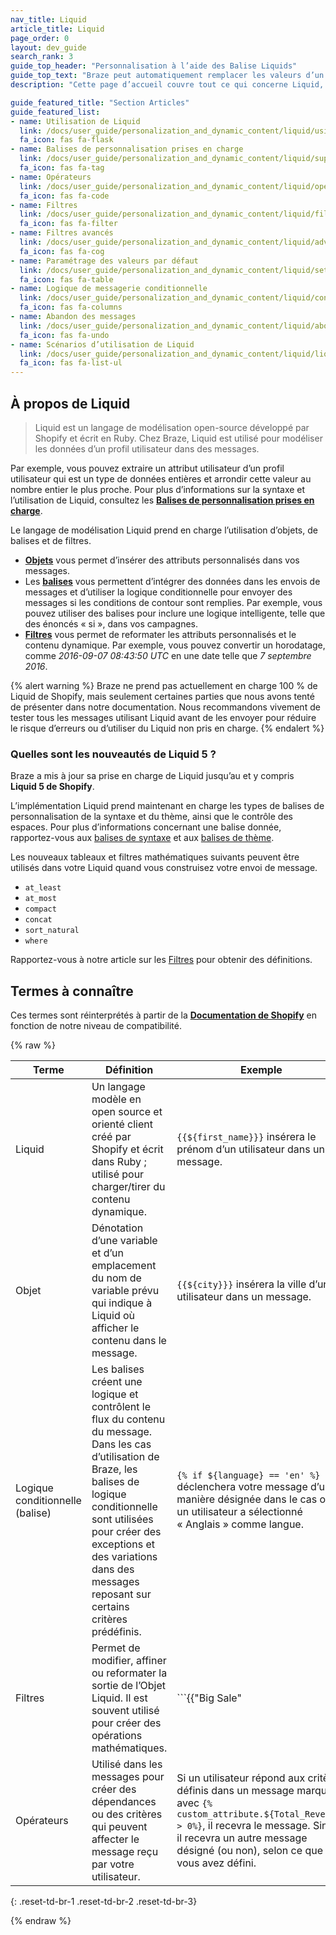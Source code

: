 ```yaml
---
nav_title: Liquid
article_title: Liquid
page_order: 0
layout: dev_guide
search_rank: 3
guide_top_header: "Personnalisation à l’aide des Balise Liquids"
guide_top_text: "Braze peut automatiquement remplacer les valeurs d’un utilisateur donné dans vos messages. Placez votre expression à l’intérieur de deux ensembles de parenthèses courbes pour notifier Braze que vous utiliserez une valeur interpolée. À l’intérieur de ces parenthèses, toutes les valeurs d’utilisateur que vous souhaitez remplacer doivent être entourées d’un ensemble supplémentaire de parenthèses précédées d’un signe dollar.<br><br>Pour en savoir plus sur Liquid, consultez notre cours d’apprentissage Braze guidé <b><a href='https://learning.braze.com/dynamic-personalization-with-liquid'>Personnalisation dynamique avec Liquid</a></b> !"
description: "Cette page d’accueil couvre tout ce qui concerne Liquid, comme les balises de personnalisation prises en charge, les filtres, la configuration des valeurs par défaut, etc."

guide_featured_title: "Section Articles"
guide_featured_list:
- name: Utilisation de Liquid
  link: /docs/user_guide/personalization_and_dynamic_content/liquid/using_liquid/
  fa_icon: fas fa-flask
- name: Balises de personnalisation prises en charge
  link: /docs/user_guide/personalization_and_dynamic_content/liquid/supported_personalization_tags/
  fa_icon: fas fa-tag
- name: Opérateurs
  link: /docs/user_guide/personalization_and_dynamic_content/liquid/operators/
  fa_icon: fas fa-code
- name: Filtres
  link: /docs/user_guide/personalization_and_dynamic_content/liquid/filters/
  fa_icon: fas fa-filter
- name: Filtres avancés
  link: /docs/user_guide/personalization_and_dynamic_content/liquid/advanced_filters/
  fa_icon: fas fa-cog
- name: Paramétrage des valeurs par défaut
  link: /docs/user_guide/personalization_and_dynamic_content/liquid/setting_default_values/
  fa_icon: fas fa-table
- name: Logique de messagerie conditionnelle
  link: /docs/user_guide/personalization_and_dynamic_content/liquid/conditional_logic/
  fa_icon: fas fa-columns
- name: Abandon des messages
  link: /docs/user_guide/personalization_and_dynamic_content/liquid/aborting_messages/
  fa_icon: fas fa-undo
- name: Scénarios d’utilisation de Liquid
  link: /docs/user_guide/personalization_and_dynamic_content/liquid/liquid_use_cases/
  fa_icon: fas fa-list-ul
---
```


## À propos de Liquid

> Liquid est un langage de modélisation open-source développé par Shopify et écrit en Ruby. Chez Braze, Liquid est utilisé pour modéliser les données d’un profil utilisateur dans des messages. 

Par exemple, vous pouvez extraire un attribut utilisateur d’un profil utilisateur qui est un type de données entières et arrondir cette valeur au nombre entier le plus proche. Pour plus d’informations sur la syntaxe et l’utilisation de Liquid, consultez les [**Balises de personnalisation prises en charge**][1].

Le langage de modélisation Liquid prend en charge l’utilisation d’objets, de balises et de filtres.

- [**Objets**]({{site.baseurl}}/user_guide/personalization_and_dynamic_content/liquid/) vous permet d’insérer des attributs personnalisés dans vos messages.
- Les [**balises**]({{site.baseurl}}/user_guide/personalization_and_dynamic_content/liquid/supported_personalization_tags/) vous permettent d’intégrer des données dans les envois de messages et d’utiliser la logique conditionnelle pour envoyer des messages si les conditions de contour sont remplies. Par exemple, vous pouvez utiliser des balises pour inclure une logique intelligente, telle que des énoncés « si », dans vos campagnes.
- [**Filtres**]({{site.baseurl}}/user_guide/personalization_and_dynamic_content/liquid/filters/) vous permet de reformater les attributs personnalisés et le contenu dynamique. Par exemple, vous pouvez convertir un horodatage, comme *2016-09-07 08:43:50 UTC* en une date telle que *7 septembre 2016*.

{% alert warning %}
Braze ne prend pas actuellement en charge 100 % de Liquid de Shopify, mais seulement certaines parties que nous avons tenté de présenter dans notre documentation. Nous recommandons vivement de tester tous les messages utilisant Liquid avant de les envoyer pour réduire le risque d’erreurs ou d’utiliser du Liquid non pris en charge.
{% endalert %}

### Quelles sont les nouveautés de Liquid 5 ?

Braze a mis à jour sa prise en charge de Liquid jusqu’au et y compris **Liquid 5 de Shopify**. 

L’implémentation Liquid prend maintenant en charge les types de balises de personnalisation de la syntaxe et du thème, ainsi que le contrôle des espaces. Pour plus d’informations concernant une balise donnée, rapportez-vous aux [balises de syntaxe]({{site.baseurl}}/user_guide/personalization_and_dynamic_content/liquid/supported_personalization_tags/#syntax-tags) et aux [balises de thème]({{site.baseurl}}/user_guide/personalization_and_dynamic_content/liquid/supported_personalization_tags/#theme-tags). 

Les nouveaux tableaux et filtres mathématiques suivants peuvent être utilisés dans votre Liquid quand vous construisez votre envoi de message.
- `at_least`
- `at_most`
- `compact`
- `concat`
- `sort_natural`
- `where`

Rapportez-vous à notre article sur les [Filtres]({{site.baseurl}}/user_guide/personalization_and_dynamic_content/liquid/filters/) pour obtenir des définitions.

## Termes à connaître

Ces termes sont réinterprétés à partir de la [**Documentation de Shopify**](https://shopify.github.io/liquid/basics/introduction/) en fonction de notre niveau de compatibilité.

{% raw %}

| Terme | Définition | Exemple |  
|---|---|---|
| Liquid | Un langage modèle en open source et orienté client créé par Shopify et écrit dans Ruby ; utilisé pour charger/tirer du contenu dynamique. | `{{${first_name}}}` insérera le prénom d’un utilisateur dans un message. |
| Objet | Dénotation d’une variable et d’un emplacement du nom de variable prévu qui indique à Liquid où afficher le contenu dans le message. | `{{${city}}}` insérera la ville d’un utilisateur dans un message. |
| Logique conditionnelle (balise) | Les balises créent une logique et contrôlent le flux du contenu du message. Dans les cas d’utilisation de Braze, les balises de logique conditionnelle sont utilisées pour créer des exceptions et des variations dans des messages reposant sur certains critères prédéfinis. | ```{% if ${language} == 'en' %}``` déclenchera votre message d’une manière désignée dans le cas où un utilisateur a sélectionné « Anglais » comme langue. |
| Filtres | Permet de modifier, affiner ou reformater la sortie de l’Objet Liquid. Il est souvent utilisé pour créer des opérations mathématiques. | ```{{"Big Sale" | upcase}}``` affiche les mots « Soldes importantes » en majuscules (c.-à-d. « SOLDES IMPORTANTES ») dans le message. |
| Opérateurs | Utilisé dans les messages pour créer des dépendances ou des critères qui peuvent affecter le message reçu par votre utilisateur. | Si un utilisateur répond aux critères définis dans un message marqué avec `{% custom_attribute.${Total_Revenue} > 0%}`, il recevra le message. Sinon, il recevra un autre message désigné (ou non), selon ce que vous avez défini. |
{: .reset-td-br-1 .reset-td-br-2 .reset-td-br-3}

{% endraw %}

<br>

[1]: {{site.baseurl}}/user_guide/personalization_and_dynamic_content/liquid/supported_personalization_tags/
